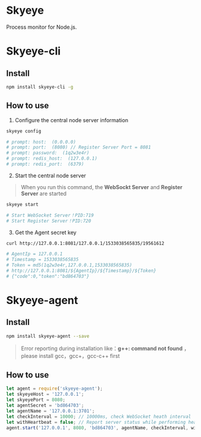 Skyeye
=========================
Process monitor for Node.js.

# Skyeye-cli

## Install

```bash
npm install skyeye-cli -g
```

## How to use
1. Configure the central node server information

```bash
skyeye config

# prompt: host:  (0.0.0.0) 
# prompt: port:  (8080) // Register Server Port = 8081
# prompt: password:  (1q2w3e4r) 
# prompt: redis_host:  (127.0.0.1) 
# prompt: redis_port:  (6379) 
```

2. Start the central node server
> When you run this command, the **WebSockt Server** and **Register Server** are started

```bash
skyeye start

# Start WebSocket Server！PID:719
# Start Register Server！PID:720
```

3. Get the Agent secret key

```bash
curl http://127.0.0.1:8081/127.0.0.1/1533038565835/19561612

# AgentIp = 127.0.0.1
# Timestamp = 1533038565835
# Token = md5(1q2w3e4r,127.0.0.1,1533038565835)
# http://127.0.0.1:8081/${AgentIp}/${Timestamp}/${Token}
# {"code":0,"token":"bd864703"}
```

# Skyeye-agent

## Install

```bash
npm install skyeye-agent --save
```

> Error reporting during installation like：**g++: command not found** ，please install gcc，gcc+，gcc-c++ first

## How to use

```javascript
let agent = require('skyeye-agent');
let skyeyeHost = '127.0.0.1';
let skyeyePort = 8080;
let agentSecret = 'bd864703';
let agentName = '127.0.0.1:3701';
let checkInterval = 10000; // 10000ms, check WebSocket heath interval
let withHeartbeat = false; // Report server status while performing health checks
agent.start('127.0.0.1', 8080, 'bd864703', agentName, checkInterval, withHeartbeat);
```

